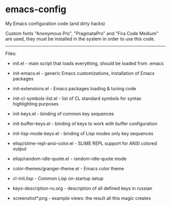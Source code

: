 # emacs-config
My Emacs configuration code (and dirty hacks)

Custom fonts "Anonymous Pro", "PragmataPro" and "Fira Code Medium" are used,
they must be installed in the system in order to use this code.

------------------------------------------

Files:
* init.el                        - main script that loads everything, should be loaded from .emacs
* init-emacs.el                  - generic Emacs customizations, installation of Emacs packages
* init-extensions.el             - Emacs packages loading & tuning code
* init-cl-symbols-list.el        - list of CL standard symbols for syntax highlighting purposes
* init-keys.el                   - binding of common key sequences
* init-buffer-keys.el            - binding of keys to work with buffer configuration
* init-lisp-mode-keys.el         - binding of Lisp modes only key sequences

* elisp/slime-repl-ansi-color.el - SLIME REPL support for ANSI colored output
* elisp/random-idle-quote.el     - random-idle-quote mode
* color-themes/granger-theme.el  - Emacs color theme

* cl-init.lisp                    - Common Lisp on-startup setup

* keys-description-ru.org        - description of all defined keys in russian
* screenshot*.png                - example views: the result all this magic creates
